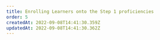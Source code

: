 ```yaml
---
title: Enrolling Learners onto the Step 1 proficiencies
order: 5
createdAt: 2022-09-08T14:41:30.359Z
updatedAt: 2022-09-08T14:41:30.362Z
---
```

